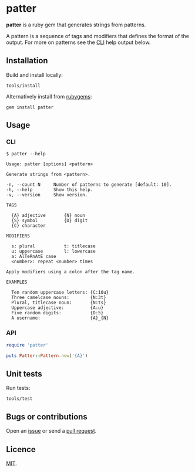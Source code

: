 # patter

**patter** is a ruby gem that generates strings from patterns.

A pattern is a sequence of tags and modifiers that defines the format of the output. For more on patterns see the [CLI](#cli) help output below.

## Installation

Build and install locally:

```
tools/install
```

Alternatively install from [rubygems](https://rubygems.org/gems/patter):

```
gem install patter
```

## Usage

### CLI

```
$ patter --help

Usage: patter [options] <pattern>

Generate strings from <pattern>.

-n, --count N     Number of patterns to generate [default: 10].
-h, --help        Show this help.
-v, --version     Show version.

TAGS

  {A} adjective       {N} noun
  {S} symbol          {D} digit
  {C} character

MODIFIERS

  s: plural           t: titlecase
  u: uppercase        l: lowercase
  a: AlTeRnAtE case
  <number>: repeat <number> times

Apply modifiers using a colon after the tag name.

EXAMPLES

  Ten random uppercase letters: {C:10u}
  Three camelcase nouns:        {N:3t}
  Plural, titlecase noun:       {N:ts}
  Uppercase adjective:          {A:u}
  Five random digits:           {D:5}
  A username:                   {A}_{N}

```

### API

```rb
require 'patter'

puts Patter::Pattern.new('{A}')
```

## Unit tests

Run tests:

```
tools/test
```

## Bugs or contributions

Open an [issue](http://github.com/crdx/patter/issues) or send a [pull request](http://github.com/crdx/patter/pulls).

## Licence

[MIT](LICENCE.md).
